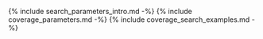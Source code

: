 {% include search_parameters_intro.md -%}
{% include coverage_parameters.md -%}
{% include coverage_search_examples.md -%}
